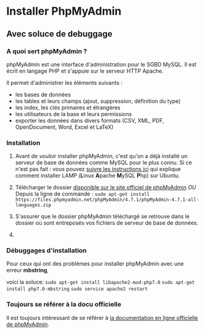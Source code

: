 # Installer PhpMyAdmin
## Avec soluce de debuggage 



### A quoi sert phpMyAdmin ?
 
 phpMyAdmin est une interface d'administration pour le SGBD MySQL. Il est écrit en langage PHP et s'appuie sur le serveur HTTP Apache.

Il permet d'administrer les éléments suivants :
* les bases de données
* les tables et leurs champs (ajout, suppression, définition du type)
* les index, les clés primaires et étrangères
* les utilisateurs de la base et leurs permissions
* exporter les données dans divers formats (CSV, XML, PDF, OpenDocument, Word, Excel et LaTeX)

### Installation

1. Avant de *vouloir* installer phpMyAdmin, c'est qu'on a déjà installé un serveur de base de données comme MySQL pour le plus connu.
    Si ce n'est pas fait : vous pouvez [suivre les instructions ici](https://github.com/becodeorg/BeCode/wiki/Installer-LAMP-sur-Ubuntu) qui explique comment installer LAMP (**L**inux **A**pache **M**ySQL **P**hp) sur Ubuntu.
    
2. Télécharger le dossier [disponible sur le site officiel de phpMyAdmin](https://www.phpmyadmin.net/)
*OU*
Depuis la ligne de commande : `sudo apt-get install https://files.phpmyadmin.net/phpMyAdmin/4.7.1/phpMyAdmin-4.7.1-all-languages.zip` 

3. S'assurer que le dossier phpMyAdmin téléchargé se retrouve dans le dossier où sont entreposés vos fichiers de serveur de base de données.

4. 

### Débuggages d'installation

Pour ceux qui ont des problèmes pour installer phpMyAdmin avec une erreur **mbstring**, 

voici la soluce:
    `sudo apt-get install libapache2-mod-php7.0`
    `sudo apt-get install php7.0-mbstring`
    `sudo service apache2 restart`


### Toujours se référer à la docu officielle

Il est toujours intéressant de se référer à [la documentation en ligne officielle de phpMyAdmin](http://localhost/phpmyadmin/doc/html/index.html).
